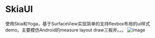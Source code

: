 # SkiaUI

使用Skia和Yoga，基于SurfaceView实现简单的支持flexbox布局的ui样式demo。主要模仿Android的measure layout draw三板斧。。。
![image](https://github.com/tanpuer/SkiaUI/blob/master/app/skia-ui.jpg)
